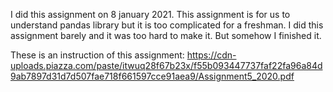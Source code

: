 I did this assignment on 8 january 2021.
This assignment is for us to understand pandas library but it is too complicated for a freshman.
I did this assignment barely and it was too hard to make it. But somehow I finished it.

These is an instruction of this assignment:
https://cdn-uploads.piazza.com/paste/itwuq28f67b23x/f55b093447737faf22fa96a84d9ab7897d31d7d507fae718f661597cce91aea9/Assignment5_2020.pdf
